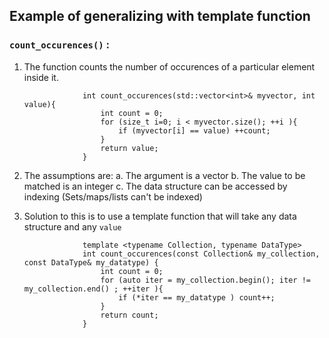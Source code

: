 ## Example of generalizing with template function
### ``count_occurences()`` :
1. The function counts the number of occurences of a particular element inside it.
                
                    int count_occurences(std::vector<int>& myvector, int value){
                        int count = 0;
                        for (size_t i=0; i < myvector.size(); ++i ){
                            if (myvector[i] == value) ++count;
                        }
                        return value;
                    }


2. The assumptions are:
a. The argument is a vector
b. The value to be matched is an integer
c. The data structure can be accessed by indexing (Sets/maps/lists can't be indexed)

3. Solution to this is to use a template function that will take any data structure and any ``value`` 
                
                    template <typename Collection, typename DataType>
                    int count_occurences(const Collection& my_collection, const DataType& my_datatype) {
                        int count = 0;
                        for (auto iter = my_collection.begin(); iter != my_collection.end() ; ++iter ){
                            if (*iter == my_datatype ) count++;
                        }
                        return count;
                    }
